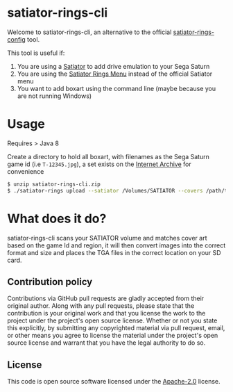 # satiator-rings-cli #

Welcome to satiator-rings-cli, an alternative to the official [satiator-rings-config](https://github.com/retrohead/satiator-rings-config) tool.

This tool is useful if:
1) You are using a [Satiator](https://www.satiator.net/) to add drive emulation to your Sega Saturn
2) You are using the [Satiator Rings Menu](http://files-ds-scene.net/retrohead/satiator/) instead of the official Satiator menu
3) You want to add boxart using the command line (maybe because you are not running Windows)

# Usage #

Requires > Java 8

Create a directory to hold all boxart, with filenames as the Sega Saturn game id (i.e `T-12345.jpg`), 
a set exists on the [Internet Archive](https://archive.org/details/sega_saturn_covers) for convenience

```bash
$ unzip satiator-rings-cli.zip
$ ./satiator-rings upload --satiator /Volumes/SATIATOR --covers /path/to/covers
```

# What does it do? #

satiator-rings-cli scans your SATIATOR volume and matches cover art based on the game Id and region, it will then convert 
images into the correct format and size and places the TGA files in the correct location on your SD card.

## Contribution policy ##

Contributions via GitHub pull requests are gladly accepted from their original author. Along with
any pull requests, please state that the contribution is your original work and that you license
the work to the project under the project's open source license. Whether or not you state this
explicitly, by submitting any copyrighted material via pull request, email, or other means you
agree to license the material under the project's open source license and warrant that you have the
legal authority to do so.

## License ##

This code is open source software licensed under the
[Apache-2.0](http://www.apache.org/licenses/LICENSE-2.0) license.
